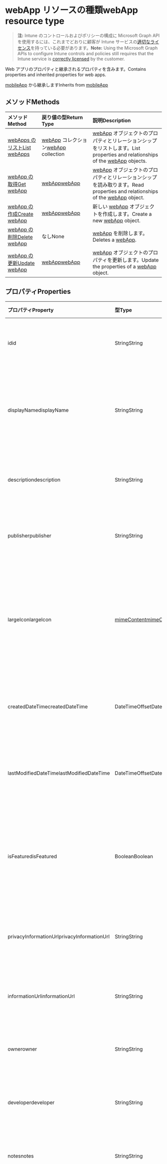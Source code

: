 # <a name="webapp-resource-type"></a><span data-ttu-id="0e09d-101">webApp リソースの種類</span><span class="sxs-lookup"><span data-stu-id="0e09d-101">webApp resource type</span></span>

> <span data-ttu-id="0e09d-102">**注:** Intune のコントロールおよびポリシーの構成に Microsoft Graph API を使用するには、これまでどおりに顧客が Intune サービスの[適切なライセンス](https://go.microsoft.com/fwlink/?linkid=839381)を持っている必要があります。</span><span class="sxs-lookup"><span data-stu-id="0e09d-102">**Note:** Using the Microsoft Graph APIs to configure Intune controls and policies still requires that the Intune service is [correctly licensed](https://go.microsoft.com/fwlink/?linkid=839381) by the customer.</span></span>

<span data-ttu-id="0e09d-103">Web アプリのプロパティと継承されるプロパティを含みます。</span><span class="sxs-lookup"><span data-stu-id="0e09d-103">Contains properties and inherited properties for web apps.</span></span>

<span data-ttu-id="0e09d-104">[mobileApp](../resources/intune_apps_mobileapp.md) から継承します</span><span class="sxs-lookup"><span data-stu-id="0e09d-104">Inherits from [mobileApp](../resources/intune_apps_mobileapp.md)</span></span>

## <a name="methods"></a><span data-ttu-id="0e09d-105">メソッド</span><span class="sxs-lookup"><span data-stu-id="0e09d-105">Methods</span></span>
|<span data-ttu-id="0e09d-106">メソッド</span><span class="sxs-lookup"><span data-stu-id="0e09d-106">Method</span></span>|<span data-ttu-id="0e09d-107">戻り値の型</span><span class="sxs-lookup"><span data-stu-id="0e09d-107">Return Type</span></span>|<span data-ttu-id="0e09d-108">説明</span><span class="sxs-lookup"><span data-stu-id="0e09d-108">Description</span></span>|
|:---|:---|:---|
|[<span data-ttu-id="0e09d-109">webApps のリスト</span><span class="sxs-lookup"><span data-stu-id="0e09d-109">List webApps</span></span>](../api/intune_apps_webapp_list.md)|<span data-ttu-id="0e09d-110">[webApp](../resources/intune_apps_webapp.md) コレクション</span><span class="sxs-lookup"><span data-stu-id="0e09d-110">[webApp](../resources/intune_apps_webapp.md) collection</span></span>|<span data-ttu-id="0e09d-111">[webApp](../resources/intune_apps_webapp.md) オブジェクトのプロパティとリレーションシップをリストします。</span><span class="sxs-lookup"><span data-stu-id="0e09d-111">List properties and relationships of the [webApp](../resources/intune_apps_webapp.md) objects.</span></span>|
|[<span data-ttu-id="0e09d-112">webApp の取得</span><span class="sxs-lookup"><span data-stu-id="0e09d-112">Get webApp</span></span>](../api/intune_apps_webapp_get.md)|[<span data-ttu-id="0e09d-113">webApp</span><span class="sxs-lookup"><span data-stu-id="0e09d-113">webApp</span></span>](../resources/intune_apps_webapp.md)|<span data-ttu-id="0e09d-114">[webApp](../resources/intune_apps_webapp.md) オブジェクトのプロパティとリレーションシップを読み取ります。</span><span class="sxs-lookup"><span data-stu-id="0e09d-114">Read properties and relationships of the [webApp](../resources/intune_apps_webapp.md) object.</span></span>|
|[<span data-ttu-id="0e09d-115">webApp の作成</span><span class="sxs-lookup"><span data-stu-id="0e09d-115">Create webApp</span></span>](../api/intune_apps_webapp_create.md)|[<span data-ttu-id="0e09d-116">webApp</span><span class="sxs-lookup"><span data-stu-id="0e09d-116">webApp</span></span>](../resources/intune_apps_webapp.md)|<span data-ttu-id="0e09d-117">新しい [webApp](../resources/intune_apps_webapp.md) オブジェクトを作成します。</span><span class="sxs-lookup"><span data-stu-id="0e09d-117">Create a new [webApp](../resources/intune_apps_webapp.md) object.</span></span>|
|[<span data-ttu-id="0e09d-118">webApp の削除</span><span class="sxs-lookup"><span data-stu-id="0e09d-118">Delete webApp</span></span>](../api/intune_apps_webapp_delete.md)|<span data-ttu-id="0e09d-119">なし</span><span class="sxs-lookup"><span data-stu-id="0e09d-119">None</span></span>|<span data-ttu-id="0e09d-120">[webApp](../resources/intune_apps_webapp.md) を削除します。</span><span class="sxs-lookup"><span data-stu-id="0e09d-120">Deletes a [webApp](../resources/intune_apps_webapp.md).</span></span>|
|[<span data-ttu-id="0e09d-121">webApp の更新</span><span class="sxs-lookup"><span data-stu-id="0e09d-121">Update webApp</span></span>](../api/intune_apps_webapp_update.md)|[<span data-ttu-id="0e09d-122">webApp</span><span class="sxs-lookup"><span data-stu-id="0e09d-122">webApp</span></span>](../resources/intune_apps_webapp.md)|<span data-ttu-id="0e09d-123">[webApp](../resources/intune_apps_webapp.md) オブジェクトのプロパティを更新します。</span><span class="sxs-lookup"><span data-stu-id="0e09d-123">Update the properties of a [webApp](../resources/intune_apps_webapp.md) object.</span></span>|

## <a name="properties"></a><span data-ttu-id="0e09d-124">プロパティ</span><span class="sxs-lookup"><span data-stu-id="0e09d-124">Properties</span></span>
|<span data-ttu-id="0e09d-125">プロパティ</span><span class="sxs-lookup"><span data-stu-id="0e09d-125">Property</span></span>|<span data-ttu-id="0e09d-126">型</span><span class="sxs-lookup"><span data-stu-id="0e09d-126">Type</span></span>|<span data-ttu-id="0e09d-127">説明</span><span class="sxs-lookup"><span data-stu-id="0e09d-127">Description</span></span>|
|:---|:---|:---|
|<span data-ttu-id="0e09d-128">id</span><span class="sxs-lookup"><span data-stu-id="0e09d-128">id</span></span>|<span data-ttu-id="0e09d-129">String</span><span class="sxs-lookup"><span data-stu-id="0e09d-129">String</span></span>|<span data-ttu-id="0e09d-130">エンティティのキー。</span><span class="sxs-lookup"><span data-stu-id="0e09d-130">Key of the entity.</span></span> <span data-ttu-id="0e09d-131">[mobileApp](../resources/intune_apps_mobileapp.md) から継承します</span><span class="sxs-lookup"><span data-stu-id="0e09d-131">Inherited from [mobileApp](../resources/intune_apps_mobileapp.md)</span></span>|
|<span data-ttu-id="0e09d-132">displayName</span><span class="sxs-lookup"><span data-stu-id="0e09d-132">displayName</span></span>|<span data-ttu-id="0e09d-133">String</span><span class="sxs-lookup"><span data-stu-id="0e09d-133">String</span></span>|<span data-ttu-id="0e09d-134">管理者が提供またはインポートしたアプリのタイトル。</span><span class="sxs-lookup"><span data-stu-id="0e09d-134">The admin provided or imported title of the app.</span></span> <span data-ttu-id="0e09d-135">[mobileApp](../resources/intune_apps_mobileapp.md) から継承します</span><span class="sxs-lookup"><span data-stu-id="0e09d-135">Inherited from [mobileApp](../resources/intune_apps_mobileapp.md)</span></span>|
|<span data-ttu-id="0e09d-136">description</span><span class="sxs-lookup"><span data-stu-id="0e09d-136">description</span></span>|<span data-ttu-id="0e09d-137">String</span><span class="sxs-lookup"><span data-stu-id="0e09d-137">String</span></span>|<span data-ttu-id="0e09d-138">アプリの説明。</span><span class="sxs-lookup"><span data-stu-id="0e09d-138">The description of the app.</span></span> <span data-ttu-id="0e09d-139">[mobileApp](../resources/intune_apps_mobileapp.md) から継承します</span><span class="sxs-lookup"><span data-stu-id="0e09d-139">Inherited from [mobileApp](../resources/intune_apps_mobileapp.md)</span></span>|
|<span data-ttu-id="0e09d-140">publisher</span><span class="sxs-lookup"><span data-stu-id="0e09d-140">publisher</span></span>|<span data-ttu-id="0e09d-141">String</span><span class="sxs-lookup"><span data-stu-id="0e09d-141">String</span></span>|<span data-ttu-id="0e09d-142">アプリの発行元。</span><span class="sxs-lookup"><span data-stu-id="0e09d-142">The publisher of the app.</span></span> <span data-ttu-id="0e09d-143">[mobileApp](../resources/intune_apps_mobileapp.md) から継承します</span><span class="sxs-lookup"><span data-stu-id="0e09d-143">Inherited from [mobileApp](../resources/intune_apps_mobileapp.md)</span></span>|
|<span data-ttu-id="0e09d-144">largeIcon</span><span class="sxs-lookup"><span data-stu-id="0e09d-144">largeIcon</span></span>|[<span data-ttu-id="0e09d-145">mimeContent</span><span class="sxs-lookup"><span data-stu-id="0e09d-145">mimeContent</span></span>](../resources/intune_shared_mimecontent.md)|<span data-ttu-id="0e09d-146">アプリの詳細に表示され、アイコンのアップロードに使用される大きなアイコン。</span><span class="sxs-lookup"><span data-stu-id="0e09d-146">The large icon, to be displayed in the app details and used for upload of the icon.</span></span> <span data-ttu-id="0e09d-147">[mobileApp](../resources/intune_apps_mobileapp.md) から継承します</span><span class="sxs-lookup"><span data-stu-id="0e09d-147">Inherited from [mobileApp](../resources/intune_apps_mobileapp.md)</span></span>|
|<span data-ttu-id="0e09d-148">createdDateTime</span><span class="sxs-lookup"><span data-stu-id="0e09d-148">createdDateTime</span></span>|<span data-ttu-id="0e09d-149">DateTimeOffset</span><span class="sxs-lookup"><span data-stu-id="0e09d-149">DateTimeOffset</span></span>|<span data-ttu-id="0e09d-150">アプリが作成された日時。</span><span class="sxs-lookup"><span data-stu-id="0e09d-150">The date and time the app was created.</span></span> <span data-ttu-id="0e09d-151">[mobileApp](../resources/intune_apps_mobileapp.md) から継承します</span><span class="sxs-lookup"><span data-stu-id="0e09d-151">Inherited from [mobileApp](../resources/intune_apps_mobileapp.md)</span></span>|
|<span data-ttu-id="0e09d-152">lastModifiedDateTime</span><span class="sxs-lookup"><span data-stu-id="0e09d-152">lastModifiedDateTime</span></span>|<span data-ttu-id="0e09d-153">DateTimeOffset</span><span class="sxs-lookup"><span data-stu-id="0e09d-153">DateTimeOffset</span></span>|<span data-ttu-id="0e09d-154">アプリが最後に変更された日時。</span><span class="sxs-lookup"><span data-stu-id="0e09d-154">The date and time the app was last modified.</span></span> <span data-ttu-id="0e09d-155">[mobileApp](../resources/intune_apps_mobileapp.md) から継承します</span><span class="sxs-lookup"><span data-stu-id="0e09d-155">Inherited from [mobileApp](../resources/intune_apps_mobileapp.md)</span></span>|
|<span data-ttu-id="0e09d-156">isFeatured</span><span class="sxs-lookup"><span data-stu-id="0e09d-156">isFeatured</span></span>|<span data-ttu-id="0e09d-157">Boolean</span><span class="sxs-lookup"><span data-stu-id="0e09d-157">Boolean</span></span>|<span data-ttu-id="0e09d-158">アプリが管理者のおすすめとしてマークされたかどうかを示す値。[mobileApp](../resources/intune_apps_mobileapp.md) から継承します</span><span class="sxs-lookup"><span data-stu-id="0e09d-158">The value indicating whether the app is marked as featured by the admin. Inherited from [mobileApp](../resources/intune_apps_mobileapp.md)</span></span>|
|<span data-ttu-id="0e09d-159">privacyInformationUrl</span><span class="sxs-lookup"><span data-stu-id="0e09d-159">privacyInformationUrl</span></span>|<span data-ttu-id="0e09d-160">String</span><span class="sxs-lookup"><span data-stu-id="0e09d-160">String</span></span>|<span data-ttu-id="0e09d-161">プライバシーに関する声明の URL。</span><span class="sxs-lookup"><span data-stu-id="0e09d-161">The privacy statement Url.</span></span> <span data-ttu-id="0e09d-162">[mobileApp](../resources/intune_apps_mobileapp.md) から継承します</span><span class="sxs-lookup"><span data-stu-id="0e09d-162">Inherited from [mobileApp](../resources/intune_apps_mobileapp.md)</span></span>|
|<span data-ttu-id="0e09d-163">informationUrl</span><span class="sxs-lookup"><span data-stu-id="0e09d-163">informationUrl</span></span>|<span data-ttu-id="0e09d-164">String</span><span class="sxs-lookup"><span data-stu-id="0e09d-164">String</span></span>|<span data-ttu-id="0e09d-165">詳細情報の URL。</span><span class="sxs-lookup"><span data-stu-id="0e09d-165">The more information Url.</span></span> <span data-ttu-id="0e09d-166">[mobileApp](../resources/intune_apps_mobileapp.md) から継承します</span><span class="sxs-lookup"><span data-stu-id="0e09d-166">Inherited from [mobileApp](../resources/intune_apps_mobileapp.md)</span></span>|
|<span data-ttu-id="0e09d-167">owner</span><span class="sxs-lookup"><span data-stu-id="0e09d-167">owner</span></span>|<span data-ttu-id="0e09d-168">String</span><span class="sxs-lookup"><span data-stu-id="0e09d-168">String</span></span>|<span data-ttu-id="0e09d-169">アプリの所有者。</span><span class="sxs-lookup"><span data-stu-id="0e09d-169">The owner of the app.</span></span> <span data-ttu-id="0e09d-170">[mobileApp](../resources/intune_apps_mobileapp.md) から継承します</span><span class="sxs-lookup"><span data-stu-id="0e09d-170">Inherited from [mobileApp](../resources/intune_apps_mobileapp.md)</span></span>|
|<span data-ttu-id="0e09d-171">developer</span><span class="sxs-lookup"><span data-stu-id="0e09d-171">developer</span></span>|<span data-ttu-id="0e09d-172">String</span><span class="sxs-lookup"><span data-stu-id="0e09d-172">String</span></span>|<span data-ttu-id="0e09d-173">アプリの開発者。</span><span class="sxs-lookup"><span data-stu-id="0e09d-173">The developer of the app.</span></span> <span data-ttu-id="0e09d-174">[mobileApp](../resources/intune_apps_mobileapp.md) から継承します</span><span class="sxs-lookup"><span data-stu-id="0e09d-174">Inherited from [mobileApp](../resources/intune_apps_mobileapp.md)</span></span>|
|<span data-ttu-id="0e09d-175">notes</span><span class="sxs-lookup"><span data-stu-id="0e09d-175">notes</span></span>|<span data-ttu-id="0e09d-176">String</span><span class="sxs-lookup"><span data-stu-id="0e09d-176">String</span></span>|<span data-ttu-id="0e09d-177">アプリ用のメモ。</span><span class="sxs-lookup"><span data-stu-id="0e09d-177">Notes for the app.</span></span> <span data-ttu-id="0e09d-178">[mobileApp](../resources/intune_apps_mobileapp.md) から継承します</span><span class="sxs-lookup"><span data-stu-id="0e09d-178">Inherited from [mobileApp](../resources/intune_apps_mobileapp.md)</span></span>|
|<span data-ttu-id="0e09d-179">publishingState</span><span class="sxs-lookup"><span data-stu-id="0e09d-179">publishingState</span></span>|[<span data-ttu-id="0e09d-180">mobileAppPublishingState</span><span class="sxs-lookup"><span data-stu-id="0e09d-180">mobileAppPublishingState</span></span>](../resources/intune_apps_mobileapppublishingstate.md)|<span data-ttu-id="0e09d-181">アプリの発行の状態。</span><span class="sxs-lookup"><span data-stu-id="0e09d-181">The publishing state for the app.</span></span> <span data-ttu-id="0e09d-182">アプリが発行されていない限り、アプリを割り当てることができません。</span><span class="sxs-lookup"><span data-stu-id="0e09d-182">The app cannot be assigned unless the app is published.</span></span> <span data-ttu-id="0e09d-183">[MobileApp](../resources/intune_apps_mobileapp.md)から継承されます。</span><span class="sxs-lookup"><span data-stu-id="0e09d-183">Inherited from [mobileApp](../resources/intune_apps_mobileapp.md).</span></span> <span data-ttu-id="0e09d-184">可能な値は、`notPublished`、`processing`、`published` です。</span><span class="sxs-lookup"><span data-stu-id="0e09d-184">Possible values are: `notPublished`, `processing`, `published`.</span></span>|
|<span data-ttu-id="0e09d-185">appUrl</span><span class="sxs-lookup"><span data-stu-id="0e09d-185">appUrl</span></span>|<span data-ttu-id="0e09d-186">String</span><span class="sxs-lookup"><span data-stu-id="0e09d-186">String</span></span>|<span data-ttu-id="0e09d-187">Web アプリの URL。</span><span class="sxs-lookup"><span data-stu-id="0e09d-187">The web app URL.</span></span>|
|<span data-ttu-id="0e09d-188">useManagedBrowser</span><span class="sxs-lookup"><span data-stu-id="0e09d-188">useManagedBrowser</span></span>|<span data-ttu-id="0e09d-189">Boolean</span><span class="sxs-lookup"><span data-stu-id="0e09d-189">Boolean</span></span>|<span data-ttu-id="0e09d-190">管理対象のブラウザーを使用するかどうかを指定します。</span><span class="sxs-lookup"><span data-stu-id="0e09d-190">Whether or not to use managed browser.</span></span> <span data-ttu-id="0e09d-191">このプロパティは、Android と iOS のみに適用されます。</span><span class="sxs-lookup"><span data-stu-id="0e09d-191">This property is only applicable for Android and IOS.</span></span>|

## <a name="relationships"></a><span data-ttu-id="0e09d-192">リレーションシップ</span><span class="sxs-lookup"><span data-stu-id="0e09d-192">Relationships</span></span>
|<span data-ttu-id="0e09d-193">リレーションシップ</span><span class="sxs-lookup"><span data-stu-id="0e09d-193">Relationship</span></span>|<span data-ttu-id="0e09d-194">型</span><span class="sxs-lookup"><span data-stu-id="0e09d-194">Type</span></span>|<span data-ttu-id="0e09d-195">説明</span><span class="sxs-lookup"><span data-stu-id="0e09d-195">Description</span></span>|
|:---|:---|:---|
|<span data-ttu-id="0e09d-196">categories</span><span class="sxs-lookup"><span data-stu-id="0e09d-196">categories</span></span>|<span data-ttu-id="0e09d-197">[mobileAppCategory](../resources/intune_apps_mobileappcategory.md) コレクション</span><span class="sxs-lookup"><span data-stu-id="0e09d-197">[mobileAppCategory](../resources/intune_apps_mobileappcategory.md) collection</span></span>|<span data-ttu-id="0e09d-198">このアプリのカテゴリのリスト。</span><span class="sxs-lookup"><span data-stu-id="0e09d-198">The list of categories for this app.</span></span> <span data-ttu-id="0e09d-199">[mobileApp](../resources/intune_apps_mobileapp.md) から継承します</span><span class="sxs-lookup"><span data-stu-id="0e09d-199">Inherited from [mobileApp](../resources/intune_apps_mobileapp.md)</span></span>|
|<span data-ttu-id="0e09d-200">assignments</span><span class="sxs-lookup"><span data-stu-id="0e09d-200">assignments</span></span>|<span data-ttu-id="0e09d-201">[mobileAppAssignment](../resources/intune_apps_mobileappassignment.md) コレクション</span><span class="sxs-lookup"><span data-stu-id="0e09d-201">[mobileAppAssignment](../resources/intune_apps_mobileappassignment.md) collection</span></span>|<span data-ttu-id="0e09d-202">このモバイル アプリのグループ割り当てのリスト。</span><span class="sxs-lookup"><span data-stu-id="0e09d-202">The list of group assignments for this mobile app.</span></span> <span data-ttu-id="0e09d-203">[mobileApp](../resources/intune_apps_mobileapp.md) から継承します</span><span class="sxs-lookup"><span data-stu-id="0e09d-203">Inherited from [mobileApp](../resources/intune_apps_mobileapp.md)</span></span>|

## <a name="json-representation"></a><span data-ttu-id="0e09d-204">JSON 表記</span><span class="sxs-lookup"><span data-stu-id="0e09d-204">JSON Representation</span></span>
<span data-ttu-id="0e09d-205">以下は、リソースの JSON 表記です。</span><span class="sxs-lookup"><span data-stu-id="0e09d-205">Here is a JSON representation of the resource.</span></span>
<!-- {
  "blockType": "resource",
  "keyProperty": "id",
  "@odata.type": "microsoft.graph.webApp"
}
-->
``` json
{
  "@odata.type": "#microsoft.graph.webApp",
  "id": "String (identifier)",
  "displayName": "String",
  "description": "String",
  "publisher": "String",
  "largeIcon": {
    "@odata.type": "microsoft.graph.mimeContent",
    "type": "String",
    "value": "binary"
  },
  "createdDateTime": "String (timestamp)",
  "lastModifiedDateTime": "String (timestamp)",
  "isFeatured": true,
  "privacyInformationUrl": "String",
  "informationUrl": "String",
  "owner": "String",
  "developer": "String",
  "notes": "String",
  "publishingState": "String",
  "appUrl": "String",
  "useManagedBrowser": true
}
```




